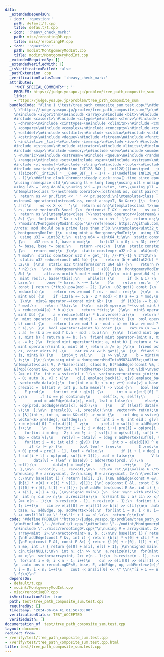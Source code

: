 ```yaml
---
data:
  _extendedDependsOn:
  - icon: ':question:'
    path: default/t.cpp
    title: default/t.cpp
  - icon: ':heavy_check_mark:'
    path: misc/rerootingDP.cpp
    title: misc/rerootingDP.cpp
  - icon: ':question:'
    path: modint/MontgomeryModInt.cpp
    title: modint/MontgomeryModInt.cpp
  _extendedRequiredBy: []
  _extendedVerifiedWith: []
  _isVerificationFailed: false
  _pathExtension: cpp
  _verificationStatusIcon: ':heavy_check_mark:'
  attributes:
    '*NOT_SPECIAL_COMMENTS*': ''
    PROBLEM: https://judge.yosupo.jp/problem/tree_path_composite_sum
    links:
    - https://judge.yosupo.jp/problem/tree_path_composite_sum
  bundledCode: "#line 1 \"test/tree_path_composite_sum.test.cpp\"\n#define PROBLEM\
    \ \"https://judge.yosupo.jp/problem/tree_path_composite_sum\"\n\n#line 1 \"default/t.cpp\"\
    \n#include <algorithm>\n#include <array>\n#include <bit>\n#include <bitset>\n\
    #include <cassert>\n#include <cctype>\n#include <cfenv>\n#include <cfloat>\n#include\
    \ <chrono>\n#include <cinttypes>\n#include <climits>\n#include <cmath>\n#include\
    \ <compare>\n#include <complex>\n#include <concepts>\n#include <cstdarg>\n#include\
    \ <cstddef>\n#include <cstdint>\n#include <cstdio>\n#include <cstdlib>\n#include\
    \ <cstring>\n#include <deque>\n#include <fstream>\n#include <functional>\n#include\
    \ <initializer_list>\n#include <iomanip>\n#include <ios>\n#include <iostream>\n\
    #include <istream>\n#include <iterator>\n#include <limits>\n#include <list>\n\
    #include <map>\n#include <memory>\n#include <new>\n#include <numbers>\n#include\
    \ <numeric>\n#include <ostream>\n#include <queue>\n#include <random>\n#include\
    \ <ranges>\n#include <set>\n#include <span>\n#include <sstream>\n#include <stack>\n\
    #include <streambuf>\n#include <string>\n#include <tuple>\n#include <type_traits>\n\
    #include <variant>\n\n#define INT128_MAX (__int128)(((unsigned __int128) 1 <<\
    \ ((sizeof(__int128) * __CHAR_BIT__) - 1)) - 1)\n#define INT128_MIN (-INT128_MAX\
    \ - 1)\n\n#define clock chrono::steady_clock::now().time_since_epoch().count()\n\
    \nusing namespace std;\n\nusing ll = long long;\nusing ull = unsigned long long;\n\
    using ldb = long double;\nusing pii = pair<int, int>;\nusing pll = pair<ll, ll>;\n\
    \ntemplate<class T>\nostream& operator<<(ostream& os, const pair<T, T> pr) {\n\
    \  return os << pr.first << ' ' << pr.second;\n}\ntemplate<class T, size_t N>\n\
    ostream& operator<<(ostream& os, const array<T, N> &arr) {\n  for(const T &X :\
    \ arr)\n    os << X << ' ';\n  return os;\n}\ntemplate<class T>\nostream& operator<<(ostream&\
    \ os, const vector<T> &vec) {\n  for(const T &X : vec)\n    os << X << ' ';\n\
    \  return os;\n}\ntemplate<class T>\nostream& operator<<(ostream& os, const set<T>\
    \ &s) {\n  for(const T &x : s)\n    os << x << ' ';\n  return os;\n}\n#line 1\
    \ \"modint/MontgomeryModInt.cpp\"\n//reference: https://github.com/NyaanNyaan/library/blob/master/modint/montgomery-modint.hpp#L10\n\
    //note: mod should be a prime less than 2^30.\n\ntemplate<uint32_t mod>\nstruct\
    \ MontgomeryModInt {\n  using mint = MontgomeryModInt;\n  using i32 = int32_t;\n\
    \  using u32 = uint32_t;\n  using u64 = uint64_t;\n\n  static constexpr u32 get_r()\
    \ {\n    u32 res = 1, base = mod;\n    for(i32 i = 0; i < 31; i++)\n      res\
    \ *= base, base *= base;\n    return -res;\n  }\n\n  static constexpr u32 get_mod()\
    \ {\n    return mod;\n  }\n\n  static constexpr u32 n2 = -u64(mod) % mod; //2^64\
    \ % mod\n  static constexpr u32 r = get_r(); //-P^{-1} % 2^32\n\n  u32 a;\n\n\
    \  static u32 reduce(const u64 &b) {\n    return (b + u64(u32(b) * r) * mod) >>\
    \ 32;\n  }\n\n  static u32 transform(const u64 &b) {\n    return reduce(u64(b)\
    \ * n2);\n  }\n\n  MontgomeryModInt() : a(0) {}\n  MontgomeryModInt(const int64_t\
    \ &b) \n    : a(transform(b % mod + mod)) {}\n\n  mint pow(u64 k) const {\n  \
    \  mint res(1), base(*this);\n    while(k) {\n      if (k & 1) \n        res *=\
    \ base;\n      base *= base, k >>= 1;\n    }\n    return res;\n  }\n\n  mint inverse()\
    \ const { return (*this).pow(mod - 2); }\n\n  u32 get() const {\n    u32 res =\
    \ reduce(a);\n    return res >= mod ? res - mod : res;\n  }\n\n  mint& operator+=(const\
    \ mint &b) {\n    if (i32(a += b.a - 2 * mod) < 0) a += 2 * mod;\n    return *this;\n\
    \  }\n\n  mint& operator-=(const mint &b) {\n    if (i32(a -= b.a) < 0) a += 2\
    \ * mod;\n    return *this;\n  }\n\n  mint& operator*=(const mint &b) {\n    a\
    \ = reduce(u64(a) * b.a);\n    return *this;\n  }\n\n  mint& operator/=(const\
    \ mint &b) {\n    a = reduce(u64(a) * b.inverse().a);\n    return *this;\n  }\n\
    \n  mint operator-() { return mint() - mint(*this); }\n  bool operator==(mint\
    \ b) const {\n    return (a >= mod ? a - mod : a) == (b.a >= mod ? b.a - mod :\
    \ b.a);\n  }\n  bool operator!=(mint b) const {\n    return (a >= mod ? a - mod\
    \ : a) != (b.a >= mod ? b.a - mod : b.a);\n  }\n\n  friend mint operator+(mint\
    \ a, mint b) { return a += b; }\n  friend mint operator-(mint a, mint b) { return\
    \ a -= b; }\n  friend mint operator*(mint a, mint b) { return a *= b; }\n  friend\
    \ mint operator/(mint a, mint b) { return a /= b; }\n\n  friend ostream& operator<<(ostream&\
    \ os, const mint& b) {\n    return os << b.get();\n  }\n  friend istream& operator>>(istream&\
    \ is, mint& b) {\n    int64_t val;\n    is >> val;\n    b = mint(val);\n    return\
    \ is;\n  }\n};\n\nusing mint = MontgomeryModInt<998244353>;\n#line 1 \"misc/rerootingDP.cpp\"\
    \ntemplate<class V, V(*base)(int), class E, E(*addEdge)(const V&, int eid),\n\
    E(*op)(const E&, const E&), V(*addVertex)(const E&, int vid)>\nvector<V> rerootingDP(vector<array<int,\
    \ 2>> e) {\n  int n = ssize(e) + 1;\n  vector<vector<int>> g(n);\n  for(int i\
    \ = 0; auto [u, v] : e)\n    g[u].emplace_back(i), g[v].emplace_back(i++);\n\n\
    \  vector<V> data(n);\n  for(int v = 0; v < n; v++) data[v] = base(v);\n  auto\
    \ precalc = [&](int v, int p, auto &&self) -> void {\n    bool leaf = true;\n\
    \    E prod;\n    for(int eid : g[v]) {\n      int x = e[eid][0] ^ e[eid][1] ^\
    \ v;\n      if (x == p) continue;\n      self(x, v, self);\n      if (leaf)\n\
    \        prod = addEdge(data[x], eid), leaf = false;\n      else\n        prod\
    \ = op(prod, addEdge(data[x], eid));\n    }\n    if (!leaf) data[v] = addVertex(prod,\
    \ v);\n  };\n\n  precalc(0, -1, precalc);\n\n  vector<V> ret(n);\n  auto reroot\
    \ = [&](int v, int p, auto &&self) -> void {\n    int deg = ssize(g[v]);\n   \
    \ vector<E> pre(deg), suf(deg);\n    for(int i = 0; int eid : g[v]) {\n      int\
    \ x = e[eid][0] ^ e[eid][1] ^ v;\n      pre[i] = suf[i] = addEdge(data[x], eid),\
    \ i++;\n    }\n    for(int i = 1; i < deg; i++) pre[i] = op(pre[i - 1], pre[i]);\n\
    \    for(int i = deg - 2; i >= 0; i--) suf[i] = op(suf[i], suf[i + 1]);\n    V\
    \ tmp = data[v];\n    ret[v] = data[v] = (deg ? addVertex(suf[0], v) : base(v));\n\
    \    for(int i = 0; int eid : g[v]) {\n      int x = e[eid][0] ^ e[eid][1] ^ v;\n\
    \      if (x != p) {\n        bool leaf = true;\n        E prod;\n        if (i\
    \ > 0) prod = pre[i - 1], leaf = false;\n        if (i + 1 < deg) prod = (leaf\
    \ ? suf[i + 1] : op(prod, suf[i + 1])), leaf = false;\n        V tmp2 = data[v];\n\
    \        data[v] = (leaf ? base(v) : addVertex(prod, v));\n        self(x, v,\
    \ self);\n        data[v] = tmp2;\n      }\n      i++;\n    }\n    data[v] = tmp;\n\
    \  };\n\n  reroot(0, -1, reroot);\n\n  return ret;\n}\n#line 6 \"test/tree_path_composite_sum.test.cpp\"\
    \n\nusing V = array<mint, 2>;\nusing E = array<mint, 2>;\n\nvector<mint> a, b,\
    \ c;\n\nV base(int i) { return {a[i], 1}; }\nE addEdge(const V &v, int i) { return\
    \ {b[i] * v[0] + c[i] * v[1], v[1]}; }\nE op(const E &l, const E &r) { return\
    \ {l[0] + r[0], l[1] + r[1]}; }\nV addVertex(const E &e, int i) { return {e[0]\
    \ + a[i], e[1] + 1}; }\n\nsigned main() {\n  ios::sync_with_stdio(false), cin.tie(NULL);\n\
    \n  int n; cin >> n;\n  a.resize(n);\n  for(mint &x : a) cin >> x;\n  vector<array<int,\
    \ 2>> e(n - 1);\n  b.resize(n - 1), c.resize(n - 1);\n  for(int i = 0; i < n -\
    \ 1; i++)\n    cin >> e[i][0] >> e[i][1] >> b[i] >> c[i];\n\n  auto ans = rerootingDP<V,\
    \ base, E, addEdge, op, addVertex>(e);\n  for(int i = 0; i < n; i++)\n    cout\
    \ << ans[i][0] << \" \\n\"[i + 1 == n];\n\n  return 0;\n}\n"
  code: "#define PROBLEM \"https://judge.yosupo.jp/problem/tree_path_composite_sum\"\
    \n\n#include \"../default/t.cpp\"\n#include \"../modint/MontgomeryModInt.cpp\"\
    \n#include \"../misc/rerootingDP.cpp\"\n\nusing V = array<mint, 2>;\nusing E =\
    \ array<mint, 2>;\n\nvector<mint> a, b, c;\n\nV base(int i) { return {a[i], 1};\
    \ }\nE addEdge(const V &v, int i) { return {b[i] * v[0] + c[i] * v[1], v[1]};\
    \ }\nE op(const E &l, const E &r) { return {l[0] + r[0], l[1] + r[1]}; }\nV addVertex(const\
    \ E &e, int i) { return {e[0] + a[i], e[1] + 1}; }\n\nsigned main() {\n  ios::sync_with_stdio(false),\
    \ cin.tie(NULL);\n\n  int n; cin >> n;\n  a.resize(n);\n  for(mint &x : a) cin\
    \ >> x;\n  vector<array<int, 2>> e(n - 1);\n  b.resize(n - 1), c.resize(n - 1);\n\
    \  for(int i = 0; i < n - 1; i++)\n    cin >> e[i][0] >> e[i][1] >> b[i] >> c[i];\n\
    \n  auto ans = rerootingDP<V, base, E, addEdge, op, addVertex>(e);\n  for(int\
    \ i = 0; i < n; i++)\n    cout << ans[i][0] << \" \\n\"[i + 1 == n];\n\n  return\
    \ 0;\n}\n"
  dependsOn:
  - default/t.cpp
  - modint/MontgomeryModInt.cpp
  - misc/rerootingDP.cpp
  isVerificationFile: true
  path: test/tree_path_composite_sum.test.cpp
  requiredBy: []
  timestamp: '2024-06-04 01:01:58+08:00'
  verificationStatus: TEST_ACCEPTED
  verifiedWith: []
documentation_of: test/tree_path_composite_sum.test.cpp
layout: document
redirect_from:
- /verify/test/tree_path_composite_sum.test.cpp
- /verify/test/tree_path_composite_sum.test.cpp.html
title: test/tree_path_composite_sum.test.cpp
---
```

